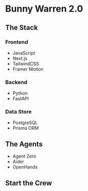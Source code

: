 # Bunny Warren 2.0 <i class="fas fa-bolt"></i>

## The Stack

### Frontend

- JavaScript
- Next.js
- TailwindCSS
- Framer Motion

### Backend

- Python
- FastAPI

### Data Store

- PostgreSQL
- Prisma ORM

## The Agents

- Agent Zero
- Aider
- OpenHands

## Start the Crew
